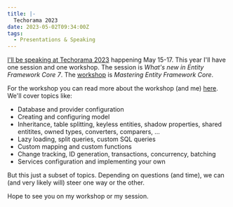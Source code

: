 ```yaml
---
title: |-
  Techorama 2023
date: 2023-05-02T09:34:00Z
tags:
  - Presentations & Speaking
---
```

[I'll be speaking at Techorama 2023][1] happening May 15-17. This year I'll have one session and one workshop. The session is _What's new in Entity Framework Core 7_. The [workshop][2] is _Mastering Entity Framework Core_.

<!-- excerpt -->

For the workshop you can read more about the workshop (and me) [here][2]. We'll cover topics like:

* Database and provider configuration
* Creating and configuring model
* Inheritance, table splitting, keyless entities, shadow properties, shared entitites, owned types, converters, comparers, ...
* Lazy loading, split queries, custom SQL queries
* Custom mapping and custom functions
* Change tracking, ID generation, transactions, concurrency, batching
* Services configuration and implementing your own

But this just a subset of topics. Depending on questions (and time), we can (and very likely will) steer one way or the other.

Hope to see you on my workshop or my session. 

[1]: https://techorama.be/speakers/speaker/jiri-cincura/
[2]: https://techorama.be/workshops/mastering-entity-framework-core/
